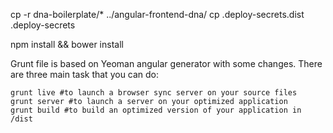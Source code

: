 cp -r dna-boilerplate/* ../angular-frontend-dna/
cp .deploy-secrets.dist .deploy-secrets

npm install && bower install

Grunt file is based on Yeoman angular generator with some changes. There are three main task that you can do:

    grunt live #to launch a browser sync server on your source files
    grunt server #to launch a server on your optimized application
    grunt build #to build an optimized version of your application in /dist
